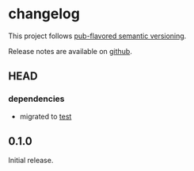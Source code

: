 changelog
=========

This project follows [pub-flavored semantic versioning][pub-semver].

Release notes are available on [github][notes].

[pub-semver]: https://www.dartlang.org/tools/pub/versioning.html#semantic-versions
[notes]: https://github.com/mockturtl/dotenv/releases

HEAD
----

### dependencies

- migrated to [test][]

[test]: https://pub.dartlang.org/packages/test

0.1.0
-----

Initial release.
